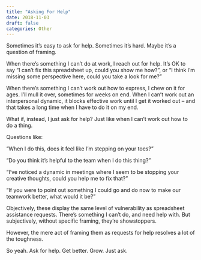 ```yaml
---
title: "Asking For Help"
date: 2018-11-03
draft: false
categories: Other
---
```


Sometimes it’s easy to ask for help. Sometimes it’s hard. Maybe it’s a question of framing. 

When there’s something I can’t do at work, I reach out for help. It’s OK to say “I can’t fix this spreadsheet up, could you show me how?”, or “I think I’m missing some perspective here, could you take a look for me?” 

When there’s something I can’t work out how to express, I chew on it for ages. I’ll mull it over, sometimes for weeks on end. When I can’t work out an interpersonal dynamic, it blocks effective work until I get it worked out – and that takes a long time when I have to do it on my end. 

What if, instead, I just ask for help? Just like when I can’t work out how to do a thing. 

Questions like:

“When I do this, does it feel like I’m stepping on your toes?” 

“Do you think it’s helpful to the team when I do this thing?”

“I’ve noticed a dynamic in meetings where I seem to be stopping your creative thoughts, could you help me to fix that?”

“If you were to point out something I could go and do now to make our teamwork better, what would it be?”

Objectively, these display the same level of vulnerability as spreadsheet assistance requests. There’s something I can’t do, and need help with. But subjectively, without specific framing, they’re showstoppers. 

However, the mere act of framing them as requests for help resolves a lot of the toughness.

So yeah. Ask for help. Get better. Grow. Just ask.

